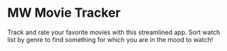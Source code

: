 # MW Movie Tracker
Track and rate your favorite movies with this streamlined app. 
Sort watch list by genre to find something for which you are in the mood to watch!
